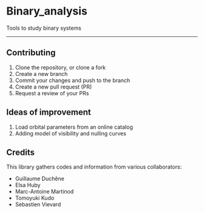 # Binary_analysis
Tools to study binary systems

----------

## Contributing

1. Clone the repository, or clone a fork
2. Create a new branch
3. Commit your changes and push to the branch
4. Create a new pull request (PR)
5. Request a review of your PRs

## Ideas of improvement

1. Load orbital parameters from an online catalog
2. Adding model of visibility and nulling curves


## Credits

This library gathers codes and information from various collaborators:
- Guillaume Duchêne
- Elsa Huby
- Marc-Antoine Martinod
- Tomoyuki Kudo
- Sebastien Vievard
